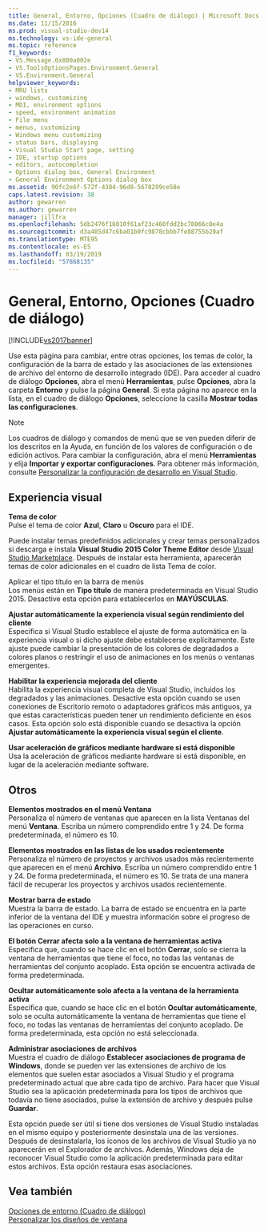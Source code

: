 ```yaml
---
title: General, Entorno, Opciones (Cuadro de diálogo) | Microsoft Docs
ms.date: 11/15/2016
ms.prod: visual-studio-dev14
ms.technology: vs-ide-general
ms.topic: reference
f1_keywords:
- VS.Message.0x800a002e
- VS.ToolsOptionsPages.Environment.General
- VS.Environment.General
helpviewer_keywords:
- MRU lists
- windows, customizing
- MDI, environment options
- speed, environment animation
- File menu
- menus, customizing
- Windows menu customizing
- status bars, displaying
- Visual Studio Start page, setting
- IDE, startup options
- editors, autocompletion
- Options dialog box, General Environment
- General Environment Options dialog box
ms.assetid: 90fc2e6f-572f-4384-96d8-5678299ce58e
caps.latest.revision: 38
author: gewarren
ms.author: gewarren
manager: jillfra
ms.openlocfilehash: 5db2476f16010f61af23c460fdd2bc78066c0e4a
ms.sourcegitcommit: d3a485d47c6ba01b0fc9878cbbb7fe88755b29af
ms.translationtype: MTE95
ms.contentlocale: es-ES
ms.lasthandoff: 03/19/2019
ms.locfileid: "57868135"
---
```

# <a name="general-environment-options-dialog-box"></a>General, Entorno, Opciones (Cuadro de diálogo)
[!INCLUDE[vs2017banner](../../includes/vs2017banner.md)]

  
Use esta página para cambiar, entre otras opciones, los temas de color, la configuración de la barra de estado y las asociaciones de las extensiones de archivo del entorno de desarrollo integrado (IDE). Para acceder al cuadro de diálogo **Opciones**, abra el menú **Herramientas**, pulse **Opciones**, abra la carpeta **Entorno** y pulse la página **General**. Si esta página no aparece en la lista, en el cuadro de diálogo **Opciones**, seleccione la casilla **Mostrar todas las configuraciones**.  
  
> [!NOTE]
>  Los cuadros de diálogo y comandos de menú que se ven pueden diferir de los descritos en la Ayuda, en función de los valores de configuración o de edición activos. Para cambiar la configuración, abra el menú **Herramientas** y elija **Importar y exportar configuraciones**. Para obtener más información, consulte [Personalizar la configuración de desarrollo en Visual Studio](http://msdn.microsoft.com/22c4debb-4e31-47a8-8f19-16f328d7dcd3).  
  
## <a name="visual-experience"></a>Experiencia visual  
 **Tema de color**  
 Pulse el tema de color **Azul**, **Claro** u **Oscuro** para el IDE.  
  
 Puede instalar temas predefinidos adicionales y crear temas personalizados si descarga e instala **Visual Studio 2015 Color Theme Editor** desde [Visual Studio Marketplace](https://marketplace.visualstudio.com). Después de instalar esta herramienta, aparecerán temas de color adicionales en el cuadro de lista Tema de color.  
  
 Aplicar el tipo título en la barra de menús  
 Los menús están en **Tipo título** de manera predeterminada en Visual Studio 2015. Desactive esta opción para establecerlos en **MAYÚSCULAS**.  
  
 **Ajustar automáticamente la experiencia visual según rendimiento del cliente**  
 Especifica si Visual Studio establece el ajuste de forma automática en la experiencia visual o si dicho ajuste debe establecerse explícitamente. Este ajuste puede cambiar la presentación de los colores de degradados a colores planos o restringir el uso de animaciones en los menús o ventanas emergentes.  
  
 **Habilitar la experiencia mejorada del cliente**  
 Habilita la experiencia visual completa de Visual Studio, incluidos los degradados y las animaciones. Desactive esta opción cuando se usen conexiones de Escritorio remoto o adaptadores gráficos más antiguos, ya que estas características pueden tener un rendimiento deficiente en esos casos. Esta opción solo está disponible cuando se desactiva la opción **Ajustar automáticamente la experiencia visual según el cliente**.  
  
 **Usar aceleración de gráficos mediante hardware si está disponible**  
 Usa la aceleración de gráficos mediante hardware si está disponible, en lugar de la aceleración mediante software.  
  
## <a name="other"></a>Otros  
 **Elementos mostrados en el menú Ventana**  
 Personaliza el número de ventanas que aparecen en la lista Ventanas del menú **Ventana**. Escriba un número comprendido entre 1 y 24. De forma predeterminada, el número es 10.  
  
 **Elementos mostrados en las listas de los usados recientemente**  
 Personaliza el número de proyectos y archivos usados más recientemente que aparecen en el menú **Archivo**. Escriba un número comprendido entre 1 y 24. De forma predeterminada, el número es 10. Se trata de una manera fácil de recuperar los proyectos y archivos usados recientemente.  
  
 **Mostrar barra de estado**  
 Muestra la barra de estado. La barra de estado se encuentra en la parte inferior de la ventana del IDE y muestra información sobre el progreso de las operaciones en curso.  
  
 **El botón Cerrar afecta solo a la ventana de herramientas activa**  
 Especifica que, cuando se hace clic en el botón **Cerrar**, solo se cierra la ventana de herramientas que tiene el foco, no todas las ventanas de herramientas del conjunto acoplado. Esta opción se encuentra activada de forma predeterminada.  
  
 **Ocultar automáticamente solo afecta a la ventana de la herramienta activa**  
 Especifica que, cuando se hace clic en el botón **Ocultar automáticamente**, solo se oculta automáticamente la ventana de herramientas que tiene el foco, no todas las ventanas de herramientas del conjunto acoplado. De forma predeterminada, esta opción no está seleccionada.  
  
 **Administrar asociaciones de archivos**  
 Muestra el cuadro de diálogo **Establecer asociaciones de programa de Windows**, donde se pueden ver las extensiones de archivo de los elementos que suelen estar asociados a Visual Studio y el programa predeterminado actual que abre cada tipo de archivo. Para hacer que Visual Studio sea la aplicación predeterminada para los tipos de archivos que todavía no tiene asociados, pulse la extensión de archivo y después pulse **Guardar**.  
  
 Esta opción puede ser útil si tiene dos versiones de Visual Studio instaladas en el mismo equipo y posteriormente desinstala una de las versiones. Después de desinstalarla, los iconos de los archivos de Visual Studio ya no aparecerán en el Explorador de archivos. Además, Windows deja de reconocer Visual Studio como la aplicación predeterminada para editar estos archivos. Esta opción restaura esas asociaciones.  
  
## <a name="see-also"></a>Vea también  
 [Opciones de entorno (Cuadro de diálogo)](../../ide/reference/environment-options-dialog-box.md)   
 [Personalizar los diseños de ventana](../../ide/customizing-window-layouts-in-visual-studio.md)
